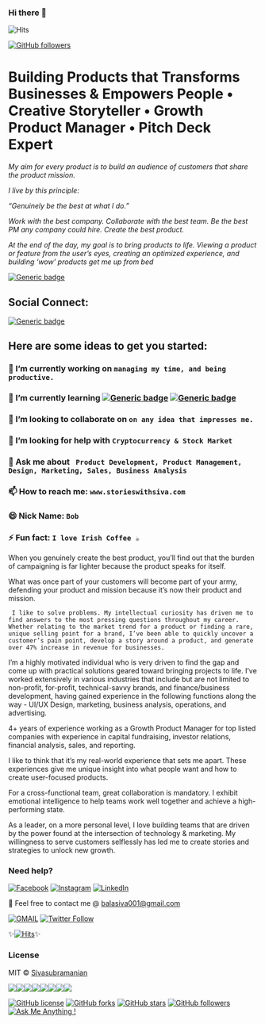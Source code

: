### Hi there 👋
![Hits](https://hitcounter.pythonanywhere.com/count/tag.svg?url=https%3A%2F%2Fgithub.com%2Fiamsivab%2Fiamsivab)

[![GitHub followers](https://img.shields.io/github/followers/storieswithsiva.svg?style=social&label=Follow&maxAge=2592000)](https://github.com/storieswithsiva?tab=followers)


# Building Products that Transforms Businesses & Empowers People • Creative Storyteller • Growth Product Manager • Pitch Deck Expert #

_My aim for every product is to build an audience of customers that share the product mission._

_I live by this principle:_

_“Genuinely be the best at what I do.”_

_Work with the best company. Collaborate with the best team. Be the best PM any company could hire. Create the best product._

_At the end of the day, my goal is to bring products to life. Viewing a product or feature from the user’s eyes, creating an optimized experience, and building ‘wow’ products get me up from bed_

[![Generic badge](https://img.shields.io/badge/Creative-Storyteller-Red.svg?style=for-the-badge)](https://www.instagram.com/storieswithsiva)


## Social Connect: 
[![Generic badge](https://img.shields.io/badge/LinkedIn-Connect-blue.svg?style=for-the-badge&logo=linkedin&logoColor=white)](https://www.linkedin.com/in/storieswithsiva/) 

## Here are some ideas to get you started:

### 🔭 I’m currently working on `managing my time, and being productive.`
### 🌱 I’m currently learning [![Generic badge](https://img.shields.io/badge/Product-Management-blue.svg?style=for-the-badge)](https://github.com/storieswithsiva/Data-Science-Resources) [![Generic badge](https://img.shields.io/badge/Growth-Strategies-orange.svg?style=for-the-badge)](https://github.com/storieswithsiva/Data-Science-Resources)
### 👯 I’m looking to collaborate on `on any idea that impresses me.`
### 🤔 I’m looking for help with `Cryptocurrency & Stock Market`
### 💬 Ask me about ` Product Development, Product Management, Design, Marketing, Sales, Business Analysis`
### 📫 How to reach me: `www.storieswithsiva.com`
### 😄 Nick Name: `Bob`
### ⚡ Fun fact:  `I love Irish Coffee ☕`

When you genuinely create the best product, you’ll find out that the burden of campaigning is far lighter because the product speaks for itself.

What was once part of your customers will become part of your army, defending your product and mission because it’s now their product and mission.

```` I like to solve problems. My intellectual curiosity has driven me to find answers to the most pressing questions throughout my career. Whether relating to the market trend for a product or finding a rare, unique selling point for a brand, I’ve been able to quickly uncover a customer’s pain point, develop a story around a product, and generate over 47% increase in revenue for businesses.````

I’m a highly motivated individual who is very driven to find the gap and come up with practical solutions geared toward bringing projects to life. I’ve worked extensively in various industries that include but are not limited to non-profit, for-profit, technical-savvy brands, and finance/business development, having gained experience in the following functions along the way - UI/UX Design, marketing, business analysis, operations, and advertising.

4+ years of experience working as a Growth Product Manager for top listed companies with experience in capital fundraising, investor relations, financial analysis, sales, and reporting.

I like to think that it’s my real-world experience that sets me apart. These experiences give me unique insight into what people want and how to create user-focused products.

For a cross-functional team, great collaboration is mandatory. I exhibit emotional intelligence to help teams work well together and achieve a high-performing state.

As a leader, on a more personal level, I love building teams that are driven by the power found at the intersection of technology & marketing. My willingness to serve customers selflessly has led me to create stories and strategies to unlock new growth.

### Need help?

[![Facebook](https://img.shields.io/static/v1.svg?label=follow&message=@storieswithsiva&color=9cf&logo=facebook&style=flat&logoColor=white&colorA=informational)](https://www.facebook.com/storieswithsiva)  [![Instagram](https://img.shields.io/static/v1.svg?label=follow&message=@storieswithsiva&color=grey&logo=instagram&style=flat&logoColor=white&colorA=critical)](https://www.instagram.com/storieswithsiva/) [![LinkedIn](https://img.shields.io/static/v1.svg?label=connect&message=@storieswithsiva&color=success&logo=linkedin&style=flat&logoColor=white&colorA=blue)](https://www.linkedin.com/in/storieswithsiva/)

:email: Feel free to contact me @ [balasiva001@gmail.com](https://mail.google.com/mail/)

[![GMAIL](https://img.shields.io/static/v1.svg?label=send&message=balasiva001@gmail.com&color=red&logo=gmail&style=social)](https://www.github.com/storieswithsiva) [![Twitter Follow](https://img.shields.io/twitter/follow/storieswithsiva?style=social)](https://twitter.com/storieswithsiva)


✨[![Hits](https://hits.seeyoufarm.com/api/count/incr/badge.svg?url=https%3A%2F%2Fgithub.com%2Fiamsivab%2Fiamsivab)](https://hits.seeyoufarm.com)✨

### License

MIT &copy; [Sivasubramanian](https://github.com/storieswithsiva/storieswithsiva/blob/master/LICENSE)

[![](https://sourcerer.io/fame/storieswithsiva/storieswithsiva/storieswithsiva/images/0)](https://sourcerer.io/fame/storieswithsiva/storieswithsiva/storieswithsiva/links/0)[![](https://sourcerer.io/fame/storieswithsiva/storieswithsiva/storieswithsiva/images/1)](https://sourcerer.io/fame/storieswithsiva/storieswithsiva/storieswithsiva/links/1)[![](https://sourcerer.io/fame/storieswithsiva/storieswithsiva/storieswithsiva/images/2)](https://sourcerer.io/fame/storieswithsiva/storieswithsiva/storieswithsiva/links/2)[![](https://sourcerer.io/fame/storieswithsiva/storieswithsiva/storieswithsiva/images/3)](https://sourcerer.io/fame/storieswithsiva/storieswithsiva/storieswithsiva/links/3)[![](https://sourcerer.io/fame/storieswithsiva/storieswithsiva/storieswithsiva/images/4)](https://sourcerer.io/fame/storieswithsiva/storieswithsiva/storieswithsiva/links/4)[![](https://sourcerer.io/fame/storieswithsiva/storieswithsiva/storieswithsiva/images/5)](https://sourcerer.io/fame/storieswithsiva/storieswithsiva/storieswithsiva/links/5)[![](https://sourcerer.io/fame/storieswithsiva/storieswithsiva/storieswithsiva/images/6)](https://sourcerer.io/fame/storieswithsiva/storieswithsiva/storieswithsiva/links/6)[![](https://sourcerer.io/fame/storieswithsiva/storieswithsiva/storieswithsiva/images/7)](https://sourcerer.io/fame/storieswithsiva/storieswithsiva/storieswithsiva/links/7)


[![GitHub license](https://img.shields.io/github/license/storieswithsiva/storieswithsiva.svg?style=social&logo=github)](https://github.com/storieswithsiva/storieswithsiva/blob/master/LICENSE) 
[![GitHub forks](https://img.shields.io/github/forks/storieswithsiva/storieswithsiva.svg?style=social)](https://github.com/storieswithsiva/network) [![GitHub stars](https://img.shields.io/github/stars/storieswithsiva/storieswithsiva.svg?style=social)](https://github.com/storieswithsiva/storieswithsiva/stargazers) [![GitHub followers](https://img.shields.io/github/followers/storieswithsiva.svg?label=Follow&style=social)](https://github.com/storieswithsiva/)[![Ask Me Anything !](https://img.shields.io/badge/Ask%20me-anything-1abc9c.svg)](https://GitHub.com/storieswithsiva/ama)


